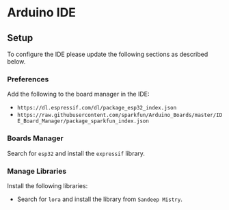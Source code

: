 # Arduino IDE


## Setup

To configure the IDE please update the following sections as described below.


### Preferences

Add the following to the board manager in the IDE:
- `https://dl.espressif.com/dl/package_esp32_index.json`
- `https://raw.githubusercontent.com/sparkfun/Arduino_Boards/master/IDE_Board_Manager/package_sparkfun_index.json`


### Boards Manager

Search for `esp32` and install the `expressif` library.


### Manage Libraries

Install the following libraries:
- Search for `lora` and install the library from `Sandeep Mistry`.